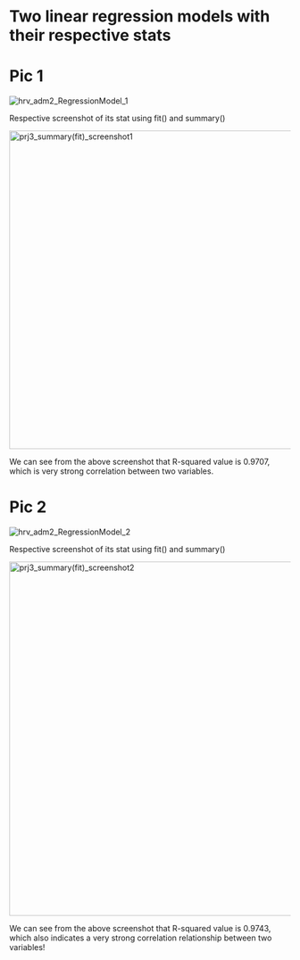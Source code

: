 # Two linear regression models with their respective stats

# Pic 1
![hrv_adm2_RegressionModel_1](https://user-images.githubusercontent.com/78221789/112621228-75d99680-8e64-11eb-814f-375f2d719252.png)

Respective screenshot of its stat using fit() and summary()


<img width="571" alt="prj3_summary(fit)_screenshot1" src="https://user-images.githubusercontent.com/78221789/112621272-825def00-8e64-11eb-91d5-facbe446e4b7.png">

We can see from the above screenshot that R-squared value is 0.9707, which is very strong correlation between two variables.






# Pic 2
![hrv_adm2_RegressionModel_2](https://user-images.githubusercontent.com/78221789/112621243-7a05b400-8e64-11eb-96bd-5132e542d45f.png)

Respective screenshot of its stat using fit() and summary()

<img width="635" alt="prj3_summary(fit)_screenshot2" src="https://user-images.githubusercontent.com/78221789/112621280-8427b280-8e64-11eb-9cf6-2a5c50c32a23.png">

We can see from the above screenshot that R-squared value is 0.9743, which also indicates a very strong correlation relationship between two variables!
